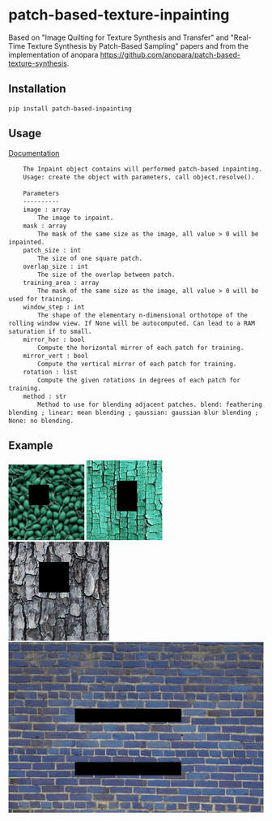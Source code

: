 # patch-based-texture-inpainting

Based on "Image Quilting for Texture Synthesis and Transfer" and "Real-Time Texture Synthesis by Patch-Based Sampling" papers and from the implementation of anopara https://github.com/anopara/patch-based-texture-synthesis.

## Installation
```
pip install patch-based-inpainting
```

## Usage
[Documentation](https://patch-based-texture-inpainting.readthedocs.io/en/latest/)

```
    The Inpaint object contains will performed patch-based inpainting.
    Usage: create the object with parameters, call object.resolve().

    Parameters
    ----------
    image : array
        The image to inpaint.
    mask : array
        The mask of the same size as the image, all value > 0 will be inpainted.
    patch_size : int
        The size of one square patch.
    overlap_size : int
        The size of the overlap between patch.
    training_area : array
        The mask of the same size as the image, all value > 0 will be used for training.
    window_step : int
        The shape of the elementary n-dimensional orthotope of the rolling window view. If None will be autocomputed. Can lead to a RAM saturation if to small.
    mirror_hor : bool
        Compute the horizontal mirror of each patch for training.
    mirror_vert : bool
        Compute the vertical mirror of each patch for training.
    rotation : list
        Compute the given rotations in degrees of each patch for training.
    method : str
        Method to use for blending adjacent patches. blend: feathering blending ; linear: mean blending ; gaussian: gaussian blur blending ; None: no blending.
```


## Example
![alt text](assets/1.gif)
![alt text](assets/2.gif)
![alt text](assets/3.gif)
![alt text](assets/4.gif)


